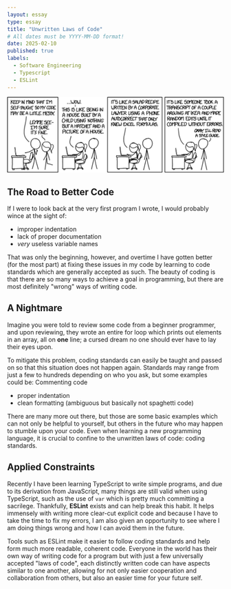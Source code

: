 ```yaml
---
layout: essay
type: essay
title: "Unwritten Laws of Code"
# All dates must be YYYY-MM-DD format!
date: 2025-02-10
published: true
labels:
  - Software Engineering
  - Typescript
  - ESLint
---
```

<p align = "center">
<img width="700px" class="rounded pe-4" src="../img/unwritten-laws-of-code/xkcd-coding-standard.png">
</p>

## The Road to Better Code
If I were to look back at the very first program I wrote, I would probably wince at the sight of:
- improper indentation
- lack of proper documentation
- *very* useless variable names

That was only the beginning, however, and overtime I have gotten better (for the most part) at fixing these issues in my code by learning to code standards which are generally accepted as such. The beauty of coding is that there are so many ways to achieve a goal in programming, but there are most definitely "wrong" ways of writing code.

## A Nightmare
Imagine you were told to review some code from a beginner programmer, and upon reviewing, they wrote an entire for loop which prints out elements in an array, all on **one** line; a cursed dream no one should ever have to lay their eyes upon.

To mitigate this problem, coding standards can easily be taught and passed on so that this situation does not happen again. Standards may range from just a few to hundreds depending on who you ask, but some examples could be:
Commenting code
- proper indentation
- clean formatting (ambiguous but basically not spaghetti code)

There are many more out there, but those are some basic examples which can not only be helpful to yourself, but others in the future who may happen to stumble upon your code. Even when learning a new programming language, it is crucial to confine to the unwritten laws of code: coding standards.

## Applied Constraints
Recently I have been learning TypeScript to write simple programs, and due to its derivation from JavaScript, many things are still valid when using TypeScript, such as the use of `var` which is pretty much committing a sacrilege. Thankfully, **ESLint** exists and can help break this habit. It helps immensely with writing more clear-cut explicit code and because I have to take the time to fix my errors, I am also given an opportunity to see where I am doing things wrong and how I can avoid them in the future.

Tools such as ESLint make it easier to follow coding standards and help form much more readable, coherent code. Everyone in the world has their own way of writing code for a program but with just a few universally accepted "laws of code", each distinctly written code can have aspects similar to one another, allowing for not only easier cooperation and collaboration from others, but also an easier time for your future self.